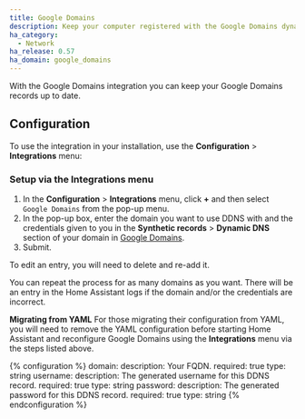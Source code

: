 ```yaml
---
title: Google Domains
description: Keep your computer registered with the Google Domains dynamic DNS.
ha_category:
  - Network
ha_release: 0.57
ha_domain: google_domains
---
```


With the Google Domains integration you can keep your Google Domains records up to date.

## Configuration

To use the integration in your installation, use the **Configuration** > **Integrations** menu:

### Setup via the Integrations menu

1. In the **Configuration** > **Integrations** menu, click **+** and then select `Google Domains` from the pop-up menu.
2. In the pop-up box, enter the domain you want to use DDNS with and the credentials given to you in the **Synthetic records** > **Dynamic DNS** section of your domain in [Google Domains](https://domains.google.com/registrar/).
3. Submit.

To edit an entry, you will need to delete and re-add it.

You can repeat the process for as many domains as you want. There will be an entry in the Home Assistant logs if the domain and/or the credentials are incorrect.

**Migrating from YAML**
For those migrating their configuration from YAML, you will need to remove the YAML configuration before starting Home Assistant and reconfigure Google Domains using the **Integrations** menu via the steps listed above.

{% configuration %}
  domain:
    description: Your FQDN.
    required: true
    type: string
  username:
    description: The generated username for this DDNS record.
    required: true
    type: string
  password:
    description: The generated password for this DDNS record.
    required: true
    type: string
{% endconfiguration %}
